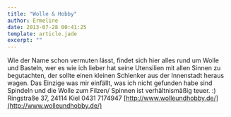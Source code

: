 ```yaml
---
title: "Wolle & Hobby"
author: Ermeline
date: 2013-07-28 00:41:25
template: article.jade
excerpt: ""
---
```


Wie der Name schon vermuten lässt, findet sich hier alles rund um Wolle
und Basteln, wer es wie ich lieber hat seine Utensilien mit allen Sinnen
zu begutachten, der sollte einen kleinen Schlenker aus der Innenstadt
heraus wagen. Das Einzige was mir einfällt, was ich nicht gefunden habe
sind Spindeln und die Wolle zum Filzen/ Spinnen ist verhältnismäßig
teuer. :) Ringstraße 37, 24114 Kiel 0431 7174947
[http://www.wolleundhobby.de/](http://www.wolleundhobby.de/)
